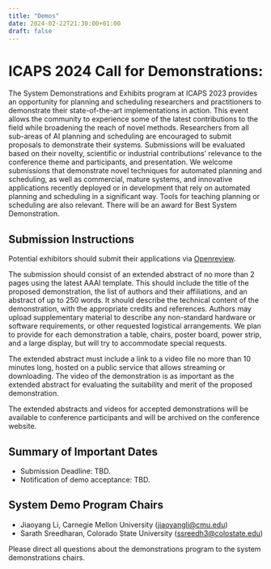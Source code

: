 ```yaml
---
title: "Demos"
date: 2024-02-22T21:30:00+01:00
draft: false
---
```


# ICAPS 2024 Call for Demonstrations:
The System Demonstrations and Exhibits program at ICAPS 2023 provides an opportunity for planning and scheduling researchers and practitioners to demonstrate their state-of-the-art implementations in action. This event allows the community to experience some of the latest contributions to the field while broadening the reach of novel methods. Researchers from all sub-areas of AI planning and scheduling are encouraged to submit proposals to demonstrate their systems. Submissions will be evaluated based on their novelty, scientific or industrial contributions’ relevance to the conference theme and participants, and presentation. We welcome submissions that demonstrate novel techniques for automated planning and scheduling, as well as commercial, mature systems, and innovative applications recently deployed or in development that rely on automated planning and scheduling in a significant way. Tools for teaching planning or scheduling are also relevant. There will be an award for Best System Demonstration.

## Submission Instructions
Potential exhibitors should submit their applications via [Openreview](https://openreview.net/group?id=icaps-conference.org/ICAPS/2024/Demo_Track&referrer=%5BHomepage%5D(%2F)#tab-your-consoles).

The submission should consist of an extended abstract of no more than 2 pages using the latest AAAI template. This should include the title of the proposed demonstration, the list of authors and their affiliations, and an abstract of up to 250 words. It should describe the technical content of the demonstration, with the appropriate credits and references. Authors may upload supplementary material to describe any non-standard hardware or software requirements, or other requested logistical arrangements. We plan to provide for each demonstration a table, chairs, poster board, power strip, and a large display, but will try to accommodate special requests.

The extended abstract must include a link to a video file no more than 10 minutes long, hosted on a public service that allows streaming or downloading. The video of the demonstration is as important as the extended abstract for evaluating the suitability and merit of the proposed demonstration.

The extended abstracts and videos for accepted demonstrations will be available to conference participants and will be archived on the conference website.

## Summary of Important Dates
- Submission Deadline: TBD.
- Notification of demo acceptance: TBD.

## System Demo Program Chairs
- Jiaoyang Li, Carnegie Mellon University (jiaoyangli@cmu.edu)
- Sarath Sreedharan, Colorado State University (ssreedh3@colostate.edu)

Please direct all questions about the demonstrations program to the system demonstrations chairs.

